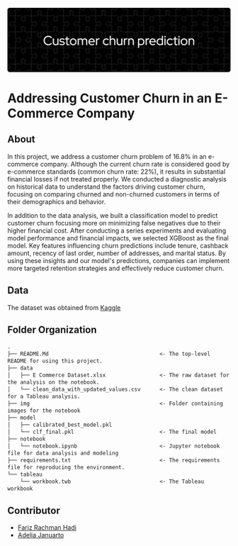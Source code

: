 ![header](header.png)
# Addressing Customer Churn in an E-Commerce Company

## About
In this project, we address a customer churn problem of 16.8% in an e-commerce company. Although the current churn rate is considered good by e-commerce standards (common churn rate: 22%), it results in substantial financial losses if not treated properly. We conducted a diagnostic analysis on historical data to understand the factors driving customer churn, focusing on comparing churned and non-churned customers in terms of their demographics and behavior.

In addition to the data analysis, we built a classification model to predict customer churn focusing more on minimizing false negatives due to their higher financial cost. After conducting a series experiments and evaluating model performance and financial impacts, we selected XGBoost as the final model. Key features influencing churn predictions include tenure, cashback amount, recency of last order, number of addresses, and marital status. By using these insights and our model's predictions, companies can implement more targeted retention strategies and effectively reduce customer churn.

## Data
The dataset was obtained from [Kaggle](https://www.kaggle.com/datasets/ankitverma2010/ecommerce-customer-churn-analysis-and-prediction)

## Folder Organization
    .
    ├── README.Md                                   <- The top-level README for using this project.
    ├── data
    │   ├── E Commerce Dataset.xlsx                 <- The raw dataset for the analysis on the notebook.
    │   └── clean_data_with_updated_values.csv      <- The clean dataset for a Tableau analysis.
    ├── img                                         <- Folder containing images for the notebook
    ├── model
    │   ├── calibrated_best_model.pkl
    │   └── clf_final.pkl                           <- The final model
    ├── notebook
    │   └── notebook.ipynb                          <- Jupyter notebook file for data analysis and modeling
    ├── requirements.txt                            <- The requirements file for reproducing the environment.
    └── tableau
        └── workbook.twb                            <- The Tableau workbook

## Contributor
- [Fariz Rachman Hadi](https://github.com/FarizHadi)
- [Adelia Januarto](https://github.com/LingAdeu)